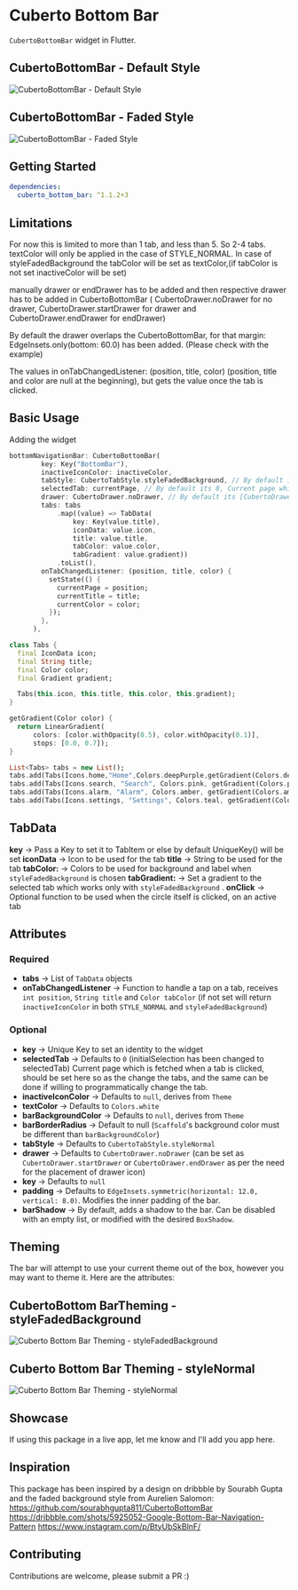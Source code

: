 # Cuberto Bottom Bar

`CubertoBottomBar` widget in Flutter.

## CubertoBottomBar - Default Style

![CubertoBottomBar - Default Style](https://media.giphy.com/media/5RSvz7q2sj5HmmzVf1/giphy.gif "Cuberto Bottom bar Gif- Default Style")

## CubertoBottomBar - Faded Style

![CubertoBottomBar - Faded Style](https://media.giphy.com/media/8Twd7w3GZi12XFAPEQ/giphy.gif "Cuberto Bottom bar Gif- Faded Style")

## Getting Started

```yaml
dependencies:
  cuberto_bottom_bar: ^1.1.2+3
```

## Limitations

For now this is limited to more than 1 tab, and less than 5. So 2-4 tabs.
textColor will only be applied in the case of STYLE_NORMAL.
In case of styleFadedBackground the tabColor will be set as textColor,(if tabColor is not set inactiveColor will be set)

manually drawer or endDrawer has to be added and then respective drawer has to be added in CubertoBottomBar (
CubertoDrawer.noDrawer for no drawer, CubertoDrawer.startDrawer for drawer and CubertoDrawer.endDrawer for endDrawer)

By default the drawer overlaps the CubertoBottomBar, for that margin: EdgeInsets.only(bottom: 60.0) has been added. (Please check with the example)

The values in onTabChangedListener: (position, title, color) (position, title and color are null at the beginning), but gets the value once the tab is clicked.

## Basic Usage

Adding the widget

```dart
bottomNavigationBar: CubertoBottomBar(
        key: Key("BottomBar"),
        inactiveIconColor: inactiveColor,
        tabStyle: CubertoTabStyle.styleFadedBackground, // By default its CubertoTabStyle.styleFadedBackground
        selectedTab: currentPage, // By default its 0, Current page which is fetched when a tab is clicked, should be set here so as the change the tabs, and the same can be done if willing to programmatically change the tab.
        drawer: CubertoDrawer.noDrawer, // By default its [CubertoDrawer.noDrawer] (Available startDrawer and endDrawer as per where you want to how the drawer icon in Cuberto Bottom bar)
        tabs: tabs
            .map((value) => TabData(
                key: Key(value.title), 
                iconData: value.icon,
                title: value.title,
                tabColor: value.color,
                tabGradient: value.gradient))
            .toList(),
        onTabChangedListener: (position, title, color) {
          setState(() {
            currentPage = position;
            currentTitle = title;
            currentColor = color;
          });
        },
      ),

class Tabs {
  final IconData icon;
  final String title;
  final Color color;
  final Gradient gradient;

  Tabs(this.icon, this.title, this.color, this.gradient);
}

getGradient(Color color) {
  return LinearGradient(
      colors: [color.withOpacity(0.5), color.withOpacity(0.1)],
      stops: [0.0, 0.7]);
}

List<Tabs> tabs = new List();
tabs.add(Tabs(Icons.home,"Home",Colors.deepPurple,getGradient(Colors.deepPurple),));
tabs.add(Tabs(Icons.search, "Search", Colors.pink, getGradient(Colors.pink)));
tabs.add(Tabs(Icons.alarm, "Alarm", Colors.amber, getGradient(Colors.amber)));
tabs.add(Tabs(Icons.settings, "Settings", Colors.teal, getGradient(Colors.teal)));

```

## TabData
**key** -> Pass a Key to set it to TabItem or else by default UniqueKey() will be set
**iconData** -> Icon to be used for the tab
**title** -> String to be used for the tab
**tabColor:** -> Colors to be used for background and label when `styleFadedBackground` is chosen
**tabGradient:** -> Set a gradient to the selected tab which works only with `styleFadedBackground` .
**onClick** -> Optional function to be used when the circle itself is clicked, on an active tab

## Attributes

### Required

- **tabs** -> List of `TabData` objects
- **onTabChangedListener** -> Function to handle a tap on a tab, receives `int position`, `String title` and `Color tabColor` (if not set will return `inactiveIconColor` in both `STYLE_NORMAL` and `styleFadedBackground`)

### Optional

- **key** -> Unique Key to set an identity to the widget
- **selectedTab** -> Defaults to `0` (initialSelection has been changed to selectedTab) Current page which is fetched when a tab is clicked, should be set here so as the change the tabs, and the same can be done if willing to programmatically change the tab.
- **inactiveIconColor** -> Defaults to `null`, derives from `Theme`
- **textColor** -> Defaults to `Colors.white`
- **barBackgroundColor** -> Defaults to `null`, derives from `Theme`
- **barBorderRadius** -> Default to null (`Scaffold`'s background color must be different than `barBackgroundColor`)
- **tabStyle** -> Defaults to `CubertoTabStyle.styleNormal`
- **drawer** -> Defaults to `CubertoDrawer.noDrawer` (can be set as `CubertoDrawer.startDrawer` or `CubertoDrawer.endDrawer` as per the need for the placement of drawer icon)
- **key** -> Defaults to `null`
- **padding** -> Defaults to `EdgeInsets.symmetric(horizontal: 12.0, vertical: 8.0)`. Modifies the inner padding of the bar.
- **barShadow** -> By default, adds a shadow to the bar. Can be disabled with an empty list, or modified with the desired `BoxShadow`.

## Theming

The bar will attempt to use your current theme out of the box, however you may want to theme it. Here are the attributes:

## CubertoBottom BarTheming - styleFadedBackground

![Cuberto Bottom Bar Theming - styleFadedBackground](https://github.com/kushalmahapatro/cuberto_bottom_bar/blob/master/image1.png "Cuberto Bottom Bar Theming - styleFadedBackground")

## Cuberto Bottom Bar Theming - styleNormal

![Cuberto Bottom Bar Theming - styleNormal](https://github.com/kushalmahapatro/cuberto_bottom_bar/blob/master/image2.png "Cuberto Bottom Bar Theming - styleNormal")

## Showcase

If using this package in a live app, let me know and I'll add you app here.

## Inspiration

This package has been inspired by a design on dribbble by Sourabh Gupta and the faded background style from Aurelien Salomon:
https://github.com/sourabhgupta811/CubertoBottomBar
https://dribbble.com/shots/5925052-Google-Bottom-Bar-Navigation-Pattern
https://www.instagram.com/p/BtyUbSkBlnF/

## Contributing

Contributions are welcome, please submit a PR :)
